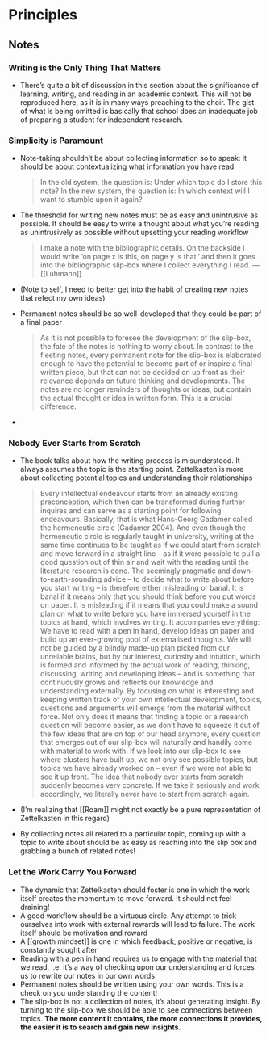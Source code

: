 # Principles



## Notes


### Writing is the Only Thing That Matters

-   There&rsquo;s quite a bit of discussion in this section about the significance of learning, writing, and reading in an academic context. This will not be reproduced here, as it is in many ways preaching to the choir. The gist of what is being omitted is basically that school does an inadequate job of preparing a student for independent research.


### Simplicity is Paramount

-   Note-taking shouldn&rsquo;t be about collecting information so to speak: it should be about contextualizing what information you have read
    
    > In the old system, the question is: Under which topic do I store this note? In the new system, the question is: In which context will I want to stumble upon it again?
-   The threshold for writing new notes must be as easy and unintrusive as possible. It should be easy to write a thought about what you&rsquo;re reading as unintrusively as possible without upsetting your reading workflow
    
    > I make a note with the bibliographic details. On the backside I would write ‘on page x is this, on page y is that,’ and then it goes into the bibliographic slip-box where I collect everything I read. &#x2014; [[Luhmann]]
-   (Note to self, I need to better get into the habit of creating new notes that refect my own ideas)
-   Permanent notes should be so well-developed that they could be part of a final paper
    
    > As it is not possible to foresee the development of the slip-box, the fate of the notes is nothing to worry about. In contrast to the fleeting notes, every permanent note for the slip-box is elaborated enough to have the potential to become part of or inspire a final written piece, but that can not be decided on up front as their relevance depends on future thinking and developments. The notes are no longer reminders of thoughts or ideas, but contain the actual thought or idea in written form. This is a crucial difference.
-   


### Nobody Ever Starts from Scratch

-   The book talks about how the writing process is misunderstood. It always assumes the topic is the starting point. Zettelkasten is more about collecting potential topics and understanding their relationships
    
    > Every intellectual endeavour starts from an already existing preconception, which then can be transformed during further inquires and can serve as a starting point for following endeavours. Basically, that is what Hans-Georg Gadamer called the hermeneutic circle (Gadamer 2004). And even though the hermeneutic circle is regularly taught in university, writing at the same time continues to be taught as if we could start from scratch and move forward in a straight line – as if it were possible to pull a good question out of thin air and wait with the reading until the literature research is done. The seemingly pragmatic and down-to-earth-sounding advice – to decide what to write about before you start writing – is therefore either misleading or banal. It is banal if it means only that you should think before you put words on paper. It is misleading if it means that you could make a sound plan on what to write before you have immersed yourself in the topics at hand, which involves writing. It accompanies everything: We have to read with a pen in hand, develop ideas on paper and build up an ever-growing pool of externalised thoughts. We will not be guided by a blindly made-up plan picked from our unreliable brains, but by our interest, curiosity and intuition, which is formed and informed by the actual work of reading, thinking, discussing, writing and developing ideas – and is something that continuously grows and reflects our knowledge and understanding externally. By focusing on what is interesting and keeping written track of your own intellectual development, topics, questions and arguments will emerge from the material without force. Not only does it means that finding a topic or a research question will become easier, as we don’t have to squeeze it out of the few ideas that are on top of our head anymore, every question that emerges out of our slip-box will naturally and handily come with material to work with. If we look into our slip-box to see where clusters have built up, we not only see possible topics, but topics we have already worked on – even if we were not able to see it up front. The idea that nobody ever starts from scratch suddenly becomes very concrete. If we take it seriously and work accordingly, we literally never have to start from scratch again.
-   (I&rsquo;m realizing that [[Roam]] might not exactly be a pure representation of Zettelkasten in this regard)
-   By collecting notes all related to a particular topic, coming up with a topic to write about should be as easy as reaching into the slip box and grabbing a bunch of related notes!


### Let the Work Carry You Forward

-   The dynamic that Zettelkasten should foster is one in which the work itself creates the momentum to move forward. It should not feel draining!
-   A good workflow should be a virtuous circle. Any attempt to trick ourselves into work with external rewards will lead to failure. The work itself should be motivation and reward
-   A [[growth mindset]] is one in which feedback, positive or negative, is constantly sought after
-   Reading with a pen in hand requires us to engage with the material that we read, i.e. it&rsquo;s a way of checking upon our understanding and forces us to rewrite our notes in our own words
-   Permanent notes should be written using your own words. This is a check on you understanding the content!
-   The slip-box is not a collection of notes, it&rsquo;s about generating insight. By turning to the slip-box we should be able to see connections between topics. **The more content it contains, the more connections it provides, the easier it is to search and gain new insights.**


